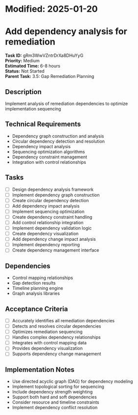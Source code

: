 # Modified: 2025-01-20

# Add dependency analysis for remediation

**Task ID:** gRm3WwVZntrDrXa8DHuYyG  
**Priority:** Medium  
**Estimated Time:** 6-8 hours  
**Status:** Not Started  
**Parent Task:** 3.5: Gap Remediation Planning

## Description
Implement analysis of remediation dependencies to optimize implementation sequencing

## Technical Requirements
- Dependency graph construction and analysis
- Circular dependency detection and resolution
- Dependency impact analysis
- Sequencing optimization algorithms
- Dependency constraint management
- Integration with control relationships

## Tasks
- [ ] Design dependency analysis framework
- [ ] Implement dependency graph construction
- [ ] Create circular dependency detection
- [ ] Add dependency impact analysis
- [ ] Implement sequencing optimization
- [ ] Create dependency constraint handling
- [ ] Add control relationship integration
- [ ] Implement dependency validation logic
- [ ] Create dependency visualization
- [ ] Add dependency change impact analysis
- [ ] Implement dependency reporting
- [ ] Create dependency management interface

## Dependencies
- Control mapping relationships
- Gap detection results
- Timeline planning engine
- Graph analysis libraries

## Acceptance Criteria
- [ ] Accurately identifies all remediation dependencies
- [ ] Detects and resolves circular dependencies
- [ ] Optimizes remediation sequencing
- [ ] Handles complex dependency relationships
- [ ] Integrates with control mapping data
- [ ] Provides dependency visualization
- [ ] Supports dependency change management

## Implementation Notes
- Use directed acyclic graph (DAG) for dependency modeling
- Implement topological sorting for sequencing
- Include dependency strength weighting
- Support both hard and soft dependencies
- Consider resource and timeline constraints
- Implement dependency conflict resolution
